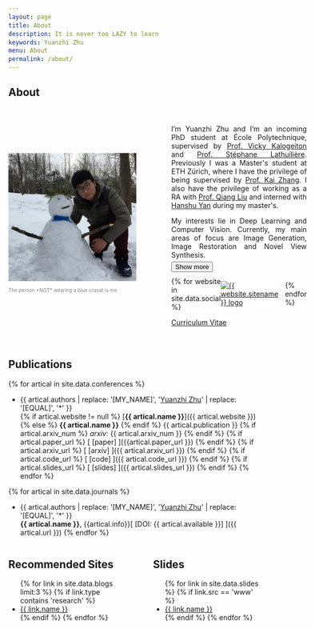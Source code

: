 ```yaml
---
layout: page
title: About
description: It is never too LAZY to learn
keywords: Yuanzhi Zhu
menu: About
permalink: /about/
---
```


<style>
    @media (max-width: 600px) {
        .bio-container {
            flex-direction: column;
        }
        .bio-text {
            margin-left: 10px !important;
            margin-right: 10px !important;
        }
    }
    @media (max-width: 700px) {
        .my_container {
            flex-direction: column;
        }
    }
</style>

## About
<div class="bio-container" style="display: flex; align-items: center;">
    <div class="image-container" style="width: 256px; flex-shrink: 0;">
        <img src="/images/About_Me.jpg" width="256px" height=auto alt="About Me" />
        <p style="color:gray; font-size:0.7em">The person *NOT* wearing a blue cravat is me</p>
    </div>
    <div class="bio-text" style="margin-left: 50px; margin-right: 50px; padding: 20px 20px 20px 20px; text-align: justify;">
        <p style='margin-bottom: 5px;'>I’m Yuanzhi Zhu and I’m an incoming PhD student at École Polytechnique, supervised by <a href="https://vicky.kalogeiton.info/">Prof. Vicky Kalogeiton</a> and <a href="https://stelat.eu/">Prof. Stéphane Lathuilière</a>. Previously I was a Master's student at ETH Zürich, where I have the privilege of being supervised by <a href="https://cszn.github.io/">Prof. Kai Zhang</a>. I also have the privilege of working as a RA with <a href="https://www.cs.utexas.edu/~lqiang/">Prof. Qiang Liu</a> and interned with <a href="https://hanshuyan.github.io/">Hanshu Yan</a> during my master's.</p>
        <p style='margin-bottom: 5px;'>My interests lie in Deep Learning and Computer Vision. Currently, my main areas of focus are Image Generation, Image Restoration and Novel View Synthesis.</p>
        <div id="extra-bio" style="display: none; margin-bottom: 5px;">
            <p style='margin-bottom: 5px;'>Previously I was a bachelor student in Beihang University, where I had the fortune of being mentored by both Dr. Zhizhong Zhang and Prof. Yue Zhang. Additionally, I had the opportunity to embark on a summer internship in <a href="https://otaniqnm.com/home/">Prof. Otani's lab</a>. I am from Quanjiao Middle School.</p>
        </div>
        <button id="show-more-button" style='margin-bottom: 10px;'>Show more</button>
        <div style="display: flex; align-items: center;">
            {% for website in site.data.social %}
                <a href="{{ website.url }}" style="margin-right: 13.5px; background-color: white; display: inline-block;">
                    <img src="/assets/logos/{{ website.sitename }}.png" alt="{{ website.sitename }} logo" width="30" height="30" style="vertical-align: middle;"/>
                </a>
            {% endfor %}
        </div>
        <p><a href="/documents/Yuanzhi-Zhu-CV.pdf">Curriculum Vitae</a></p>
    </div>
</div>


## Publications
{% for artical in site.data.conferences %}
* {{ artical.authors | replace: '[MY_NAME]', '<ins>Yuanzhi Zhu</ins>' | replace: '[EQUAL]', '\*' }} <br>
  {% if artical.website != null %} [**{{ artical.name }}**]({{ artical.website }}) {% else %} **{{ artical.name }}** {% endif %}
  {{ artical.publication }} {% if artical.arxiv_num %} *arxiv*: {{ artical.arxiv_num }} {% endif %}
  {% if artical.paper_url %} [ [paper] ]({{artical.paper_url }}) {% endif %} {% if artical.arxiv_url %} [ [arxiv] ]({{ artical.arxiv_url }}) {% endif %} {% if artical.code_url %} [ [code] ]({{ artical.code_url }}) {% endif %} {% if artical.slides_url %} [ [slides] ]({{ artical.slides_url }}) {% endif %}
{% endfor %}

{% for artical in site.data.journals %}
* {{ artical.authors | replace: '[MY_NAME]', '<ins>Yuanzhi Zhu</ins>' | replace: '[EQUAL]', '\*' }} <br>
  **{{ artical.name }}**, {{artical.info}}[ [DOI: {{ artical.available }}] ]({{ artical.url }})
{% endfor %}

<div class="my_container" style="display: flex; justify-content: space-between;">
  <div class="my_column" style="flex: 1; margin-right: 75px;">
    <h2><a href="https://yuanzhi-zhu.github.io/readinglist/" style="text-decoration: none; color: inherit;">Recommended Sites</a></h2>
    <ul>
      <!-- only display the first three links -->
      {% for link in site.data.blogs limit:3 %}
      <!-- if link.type contains 'research' -->
        {% if link.type contains 'research' %}
          <li><a href="{{ link.url }}">{{ link.name }}</a></li>
        {% endif %}
      {% endfor %}
    </ul>
  </div>
  <div class="my_column" style="flex: 1;">
    <h2><a href="https://yuanzhi-zhu.github.io/documents/slides/" style="text-decoration: none; color: inherit;">Slides</a></h2>
    <ul>
      {% for link in site.data.slides %}
        {% if link.src == 'www' %}
          <li><a href="{{ link.url }}">{{ link.name }}</a></li>
        {% endif %}
      {% endfor %}
    </ul>
  </div>
</div>


<!-- <div class="my_container" style="display: flex; justify-content: space-between;">
  <div class="my_column" style="flex: 1; margin-right: 75px;">
    <h2>Useful Links</h2>
    <ul>
      {% for link in site.data.links limit:3 %}
        {% if link.src == 'www' %}
          <li><a href="{{ link.url }}">{{ link.name }}</a></li>
        {% endif %}
      {% endfor %}
    </ul>
  </div>
  <div class="my_column" style="flex: 1;">
    <h2>Collaborators</h2>
    <ul>
      {% for link in site.data.collaborators %}
        {% if link.src == 'www' %}
          <li><a href="{{ link.url }}">{{ link.name }}</a></li>
        {% endif %}
      {% endfor %}
    </ul>
  </div>
</div> -->


<script>
document.getElementById("show-more-button").addEventListener("click", function() {
    var extraBio = document.getElementById("extra-bio");
    var button = document.getElementById("show-more-button");
    if (extraBio.style.display === "none") {
        extraBio.style.display = "block";
        button.textContent = "Show less"; // change button text when extra bio is displayed
    } else {
        extraBio.style.display = "none";
        button.textContent = "Show more"; // change button text when extra bio is hidden
    }
});
</script>
